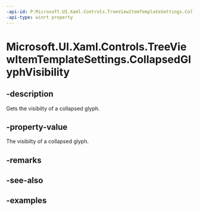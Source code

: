 ```yaml
---
-api-id: P:Microsoft.UI.Xaml.Controls.TreeViewItemTemplateSettings.CollapsedGlyphVisibility
-api-type: winrt property
---
```


<!-- Property syntax.
public Visibility CollapsedGlyphVisibility { get; }
-->

# Microsoft.UI.Xaml.Controls.TreeViewItemTemplateSettings.CollapsedGlyphVisibility

## -description

Gets the visibilty of a collapsed glyph.

## -property-value

The visibilty of a collapsed glyph.

## -remarks

## -see-also

## -examples

